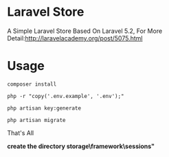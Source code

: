 # Laravel Store

A Simple Laravel Store Based On Laravel 5.2, For More Detail:<http://laravelacademy.org/post/5075.html>

# Usage

``composer install``

``php -r "copy('.env.example', '.env');"``

``php artisan key:generate``

``php artisan migrate``

That's All


**create the directory storage\framework\sessions"**